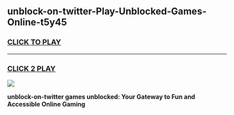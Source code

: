 
## unblock-on-twitter-Play-Unblocked-Games-Online-t5y45
<h3>
<a href="https://premium76.site?title=unblock-on-twitter&ref=25A">CLICK TO PLAY</a></h3>
<hr>

<h3>
<a href="https://premium76.site?title=unblock-on-twitter&ref=25A">CLICK 2 PLAY</a>
  
</h3>

<a href="https://premium76.site?title=unblock-on-twitter&ref=25A"><img src="https://clearcache.store/games.png"></a>


**unblock-on-twitter games unblocked: Your Gateway to Fun and Accessible Online Gaming**
